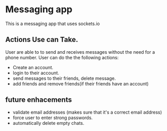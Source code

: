 # Messaging app

This is a  messaging app that uses sockets.io

## Actions  Use can Take. 
User are able to to send and receives messages without the need for a phone number. 
User can do the the following actions:
- Create an account.
- login to their account.
- send messages to their friends, delete message.
- add friends and remove friends(if their friends have an account)
## future enhacements 
- validate email addresses (makes sure that it's a correct email address)
- force user to enter strong passwords.
- automatically delete empty chats. 




